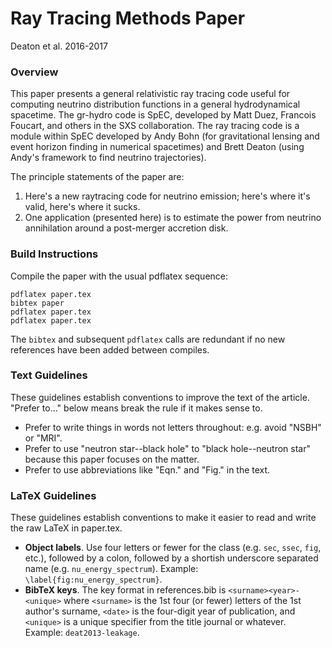 # Ray Tracing Methods Paper
Deaton et al. 2016-2017

### Overview
This paper presents a general relativistic ray tracing code useful for computing
neutrino distribution functions in a general hydrodynamical spacetime. The
gr-hydro code is SpEC, developed by Matt Duez, Francois Foucart, and others in
the SXS collaboration. The ray tracing code is a module within SpEC developed by
Andy Bohn (for gravitational lensing and event horizon finding in numerical
spacetimes) and Brett Deaton (using Andy's framework to find neutrino
trajectories).

The principle statements of the paper are:

1. Here's a new raytracing code for neutrino emission; here's where it's valid,
   here's where it sucks.
2. One application (presented here) is to estimate the power from neutrino
   annihilation around a post-merger accretion disk.

### Build Instructions
Compile the paper with the usual pdflatex sequence:
```
pdflatex paper.tex
bibtex paper
pdflatex paper.tex
pdflatex paper.tex
```
The `bibtex` and subsequent `pdflatex` calls are redundant if no new references
have been added between compiles.

### Text Guidelines
These guidelines establish conventions to improve the text of the article.
"Prefer to..." below means break the rule if it makes sense to.

* Prefer to write things in words not letters throughout: e.g. avoid "NSBH" or
  "MRI".
* Prefer to use "neutron star--black hole" to "black hole--neutron star"
  because this paper focuses on the matter.
* Prefer to use abbreviations like "Eqn." and "Fig." in the text.

### LaTeX Guidelines
These guidelines establish conventions to make it easier to read and write
the raw LaTeX in paper.tex.

* __Object labels__.
  Use four letters or fewer for the class (e.g. `sec`, `ssec`, `fig`, etc.),
  followed by a colon,
  followed by a shortish underscore separated name (e.g. `nu_energy_spectrum`).
  Example: `\label{fig:nu_energy_spectrum}`.
* __BibTeX keys__.
  The key format in references.bib is `<surname><year>-<unique>` where
  `<surname>` is the 1st four (or fewer) letters of the 1st author's surname,
  `<date>` is the four-digit year of publication, and
  `<unique>` is a unique specifier from the title journal or whatever.
  Example: `deat2013-leakage`.
